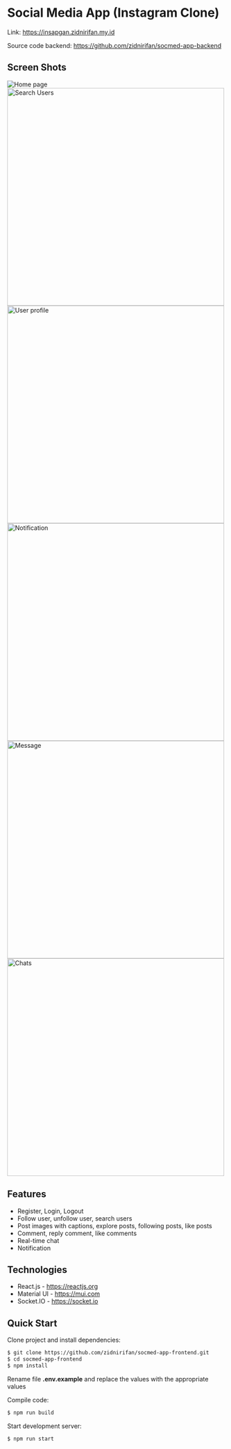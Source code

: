 # Social Media App (Instagram Clone)

Link: https://insapgan.zidnirifan.my.id

Source code backend: https://github.com/zidnirifan/socmed-app-backend

## Screen Shots

![Home page](https://firebasestorage.googleapis.com/v0/b/socmed-backend.appspot.com/o/screen-shots%2Fhome%20-%20Copy.png?alt=media&token=8cb9c6f5-b015-45dc-a2d5-dd89226bc7c4 'Home page')
<img src="https://firebasestorage.googleapis.com/v0/b/socmed-backend.appspot.com/o/screen-shots%2Fsearch-user.png?alt=media&token=8fce0ebe-bde6-4a68-a5bd-62b3cf3a89ca" alt="Search Users" style="height: 500px;"/>
<img src="https://firebasestorage.googleapis.com/v0/b/socmed-backend.appspot.com/o/screen-shots%2Fuser-profile.png?alt=media&token=8fce0ebe-bde6-4a68-a5bd-62b3cf3a89ca" alt="User profile" style="height: 500px;"/>
<img src="https://firebasestorage.googleapis.com/v0/b/socmed-backend.appspot.com/o/screen-shots%2Fnotification.png?alt=media&token=8fce0ebe-bde6-4a68-a5bd-62b3cf3a89ca" alt="Notification" style="height: 500px;"/>
<img src="https://firebasestorage.googleapis.com/v0/b/socmed-backend.appspot.com/o/screen-shots%2Fmessage.png?alt=media&token=8fce0ebe-bde6-4a68-a5bd-62b3cf3a89ca" alt="Message" style="height: 500px;"/>
<img src="https://firebasestorage.googleapis.com/v0/b/socmed-backend.appspot.com/o/screen-shots%2Fchats.png?alt=media&token=8fce0ebe-bde6-4a68-a5bd-62b3cf3a89ca" alt="Chats" style="height: 500px;"/>

## Features

- Register, Login, Logout
- Follow user, unfollow user, search users
- Post images with captions, explore posts, following posts, like posts
- Comment, reply comment, like comments
- Real-time chat
- Notification

## Technologies

- React.js - https://reactjs.org
- Material UI - https://mui.com
- Socket.IO - https://socket.io

## Quick Start

Clone project and install dependencies:

```bash
$ git clone https://github.com/zidnirifan/socmed-app-frontend.git
$ cd socmed-app-frontend
$ npm install
```

Rename file **.env.example** and replace the values with the appropriate values

Compile code:

```bash
$ npm run build
```

Start development server:

```bash
$ npm run start
```
